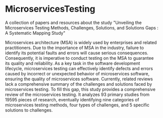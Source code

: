 # MicroservicesTesting
A collection of papers and resources about the study "Unveiling the Microservices Testing Methods, Challenges, Solutions, and Solutions Gaps : A Systematic Mapping Study"

Microservices architecture (MSA) is widely used by enterprises and related practitioners. Due to the importance of MSA in the industry, failure to identify its potential faults and errors will cause serious consequences. Consequently, it is imperative to conduct testing on the MSA to guarantee its quality and reliability. As a key task in the software development lifecycle, microservices testing can effectively identify defects and errors caused by incorrect or unexpected behavior of microservices software, ensuring the quality of microservices software. Currently, related reviews lack a comprehensive summary of the challenges and solutions faced by microservices testing. To fill this gap, this study provides a comprehensive review of the microservices testing. It analyzes 93 primary studies from 19595 pieces of research, eventually identifying nine categories of microservices testing methods, four types of challenges, and 5 specific solutions to challenges. 


